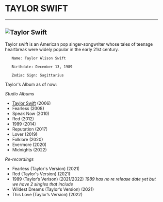 # **TAYLOR SWIFT**
---
![Taylor Swift](https://i.scdn.co/image/ab6761610000e5eb5a00969a4698c3132a15fbb0)
---
  Taylor swift is an American pop singer-songwriter whose tales of teenage heartbreak were widely popular in the early 21st century.
  
       Name: Taylor Alison Swift
  
       Birthdate: December 13, 1989
  
       Zodiac Sign: Sagittarius
       
 Taylor's Album as of now:
 
 *Studio Albums*
- [Taylor Swift](https://open.spotify.com/album/5eyZZoQEFQWRHkV2xgAeBw?si=mA8jeyeuQ6uL8NQLOk1xGQ) (2006)
- Fearless (2008)
- Speak Now (2010)
- Red (2012)
- 1989 (2014)
- Reputation (2017)
- Lover (2019)
- Folklore (2020)
- Evermore (2020)
- Midnights (2022)

*Re-recordings*
- Fearless (Taylor's Version) (2021)
- Red (Taylor's Version) (2021)
- 1989 (Taylor’s Verison) (2021/2022) *1989 has no re release date yet but we have 2 singles that include*
- Wildest Dreams (Taylor’s Version) (2021)
- This Love (Taylor’s Version) (2022)
